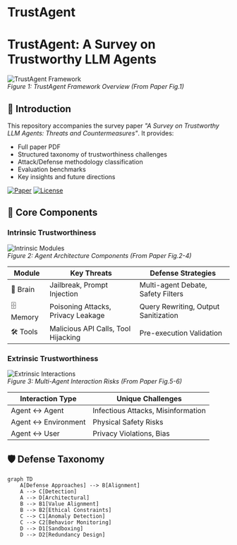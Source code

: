 # TrustAgent
# TrustAgent: A Survey on Trustworthy LLM Agents

![TrustAgent Framework](https://github.com/Ymm-cll/TrustAgent/raw/main/images/framework.png)  
*Figure 1: TrustAgent Framework Overview (From Paper Fig.1)*

## 📖 Introduction
This repository accompanies the survey paper _"A Survey on Trustworthy LLM Agents: Threats and Countermeasures"_. It provides:
- Full paper PDF
- Structured taxonomy of trustworthiness challenges
- Attack/Defense methodology classification
- Evaluation benchmarks
- Key insights and future directions

[![Paper](https://img.shields.io/badge/Paper-Arxiv-%230076b4)](https://arxiv.org/abs/XXXX.XXXXX)
[![License](https://img.shields.io/badge/License-CC_BY_4.0-lightgrey)](LICENSE)

## 🧩 Core Components
### Intrinsic Trustworthiness
![Intrinsic Modules](https://github.com/Ymm-cll/TrustAgent/raw/main/images/intrinsic_modules.png)  
*Figure 2: Agent Architecture Components (From Paper Fig.2-4)*

| Module    | Key Threats                          | Defense Strategies               |
|-----------|--------------------------------------|-----------------------------------|
| 🧠 Brain   | Jailbreak, Prompt Injection          | Multi-agent Debate, Safety Filters |
| 🗄️ Memory  | Poisoning Attacks, Privacy Leakage   | Query Rewriting, Output Sanitization |
| 🛠️ Tools   | Malicious API Calls, Tool Hijacking  | Pre-execution Validation           |

### Extrinsic Trustworthiness
![Extrinsic Interactions](https://github.com/Ymm-cll/TrustAgent/raw/main/images/extrinsic_interactions.png)  
*Figure 3: Multi-Agent Interaction Risks (From Paper Fig.5-6)*

| Interaction Type         | Unique Challenges                  |
|--------------------------|------------------------------------|
| Agent ↔ Agent            | Infectious Attacks, Misinformation |
| Agent ↔ Environment      | Physical Safety Risks              |
| Agent ↔ User             | Privacy Violations, Bias           |

## 🛡️ Defense Taxonomy
```mermaid
graph TD
    A[Defense Approaches] --> B[Alignment]
    A --> C[Detection]
    A --> D[Architectural]
    B --> B1[Value Alignment]
    B --> B2[Ethical Constraints]
    C --> C1[Anomaly Detection]
    C --> C2[Behavior Monitoring]
    D --> D1[Sandboxing]
    D --> D2[Redundancy Design]
